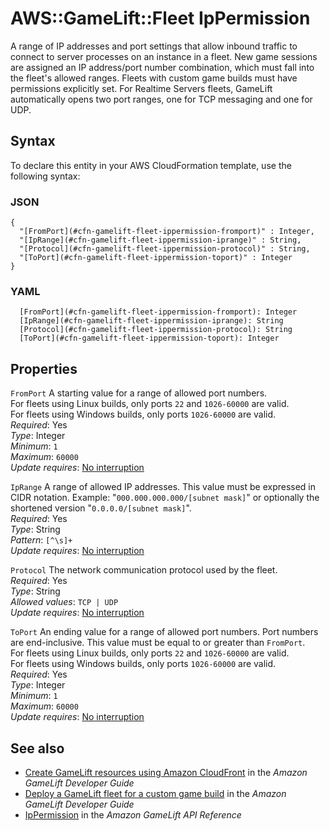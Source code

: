 # AWS::GameLift::Fleet IpPermission<a name="aws-properties-gamelift-fleet-ippermission"></a>

A range of IP addresses and port settings that allow inbound traffic to connect to server processes on an instance in a fleet\. New game sessions are assigned an IP address/port number combination, which must fall into the fleet's allowed ranges\. Fleets with custom game builds must have permissions explicitly set\. For Realtime Servers fleets, GameLift automatically opens two port ranges, one for TCP messaging and one for UDP\.

## Syntax<a name="aws-properties-gamelift-fleet-ippermission-syntax"></a>

To declare this entity in your AWS CloudFormation template, use the following syntax:

### JSON<a name="aws-properties-gamelift-fleet-ippermission-syntax.json"></a>

```
{
  "[FromPort](#cfn-gamelift-fleet-ippermission-fromport)" : Integer,
  "[IpRange](#cfn-gamelift-fleet-ippermission-iprange)" : String,
  "[Protocol](#cfn-gamelift-fleet-ippermission-protocol)" : String,
  "[ToPort](#cfn-gamelift-fleet-ippermission-toport)" : Integer
}
```

### YAML<a name="aws-properties-gamelift-fleet-ippermission-syntax.yaml"></a>

```
  [FromPort](#cfn-gamelift-fleet-ippermission-fromport): Integer
  [IpRange](#cfn-gamelift-fleet-ippermission-iprange): String
  [Protocol](#cfn-gamelift-fleet-ippermission-protocol): String
  [ToPort](#cfn-gamelift-fleet-ippermission-toport): Integer
```

## Properties<a name="aws-properties-gamelift-fleet-ippermission-properties"></a>

`FromPort` <a name="cfn-gamelift-fleet-ippermission-fromport"></a>
A starting value for a range of allowed port numbers\.  
For fleets using Linux builds, only ports `22` and `1026-60000` are valid\.  
For fleets using Windows builds, only ports `1026-60000` are valid\.  
_Required_: Yes  
_Type_: Integer  
_Minimum_: `1`  
_Maximum_: `60000`  
_Update requires_: [No interruption](https://docs.aws.amazon.com/AWSCloudFormation/latest/UserGuide/using-cfn-updating-stacks-update-behaviors.html#update-no-interrupt)

`IpRange` <a name="cfn-gamelift-fleet-ippermission-iprange"></a>
A range of allowed IP addresses\. This value must be expressed in CIDR notation\. Example: "`000.000.000.000/[subnet mask]`" or optionally the shortened version "`0.0.0.0/[subnet mask]`"\.  
_Required_: Yes  
_Type_: String  
_Pattern_: `[^\s]+`  
_Update requires_: [No interruption](https://docs.aws.amazon.com/AWSCloudFormation/latest/UserGuide/using-cfn-updating-stacks-update-behaviors.html#update-no-interrupt)

`Protocol` <a name="cfn-gamelift-fleet-ippermission-protocol"></a>
The network communication protocol used by the fleet\.  
_Required_: Yes  
_Type_: String  
_Allowed values_: `TCP | UDP`  
_Update requires_: [No interruption](https://docs.aws.amazon.com/AWSCloudFormation/latest/UserGuide/using-cfn-updating-stacks-update-behaviors.html#update-no-interrupt)

`ToPort` <a name="cfn-gamelift-fleet-ippermission-toport"></a>
An ending value for a range of allowed port numbers\. Port numbers are end\-inclusive\. This value must be equal to or greater than `FromPort`\.  
For fleets using Linux builds, only ports `22` and `1026-60000` are valid\.  
For fleets using Windows builds, only ports `1026-60000` are valid\.  
_Required_: Yes  
_Type_: Integer  
_Minimum_: `1`  
_Maximum_: `60000`  
_Update requires_: [No interruption](https://docs.aws.amazon.com/AWSCloudFormation/latest/UserGuide/using-cfn-updating-stacks-update-behaviors.html#update-no-interrupt)

## See also<a name="aws-properties-gamelift-fleet-ippermission--seealso"></a>

- [ Create GameLift resources using Amazon CloudFront](https://docs.aws.amazon.com/gamelift/latest/developerguide/resources-cloudformation.html) in the _Amazon GameLift Developer Guide_
- [Deploy a GameLift fleet for a custom game build](https://docs.aws.amazon.com/gamelift/latest/developerguide/fleets-creating.html) in the _Amazon GameLift Developer Guide_
- [IpPermission](https://docs.aws.amazon.com/gamelift/latest/apireference/API_IpPermission.html) in the _Amazon GameLift API Reference_
